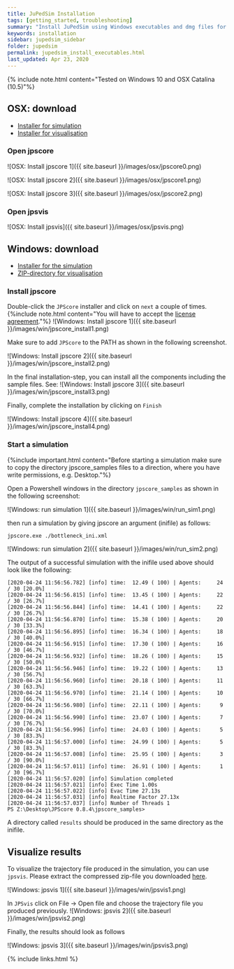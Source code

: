 ```yaml
---
title: JuPedSim Installation
tags: [getting_started, troubleshooting]
summary: "Install JuPedSim using Windows executables and dmg files for OSX"
keywords: installation
sidebar: jupedsim_sidebar
folder: jupedsim
permalink: jupedsim_install_executables.html
last_updated: Apr 23, 2020
---
```


{% include note.html content="Tested on Windows 10 and OSX Catalina (10.5)"%}

## OSX: download

- [Installer for simulation](https://fz-juelich.sciebo.de/s/0xCVR1zYXao1YDW)
- [Installer for visualisation](https://fz-juelich.sciebo.de/s/L2M9VR4TdRrmV0c)

### Open jpscore

![OSX: Install jpscore 1]({{ site.baseurl }}/images/osx/jpscore0.png)

![OSX: Install jpscore 2]({{ site.baseurl }}/images/osx/jpscore1.png)

![OSX: Install jpscore 3]({{ site.baseurl }}/images/osx/jpscore2.png)

### Open jpsvis

![OSX: Install jpsvis]({{ site.baseurl }}/images/osx/jpsvis.png)

## Windows: download

- [Installer for the simulation](https://fz-juelich.sciebo.de/s/D5ZzrpCiGYYyM5I)
- [ZIP-directory for visualisation](https://fz-juelich.sciebo.de/s/1CQ12M7RjXPwefu)

### Install jpscore

Double-click the `JPScore` installer and click on `next` a couple of times.
{%include note.html content="You will have to accept the [license agreement](https://raw.githubusercontent.com/JuPedSim/jpscore/master/LICENSE)."%}
![Windows: Install jpscore 1]({{ site.baseurl }}/images/win/jpscore_install1.png)

Make sure to add `JPScore` to the PATH as shown in the following screenshot.

![Windows: Install jpscore 2]({{ site.baseurl }}/images/win/jpscore_install2.png)

In the final installation-step, you can install all the components including the sample files. See:
![Windows: Install jpscore 3]({{ site.baseurl }}/images/win/jpscore_install3.png)

Finally, complete the installation by clicking on `Finish`

![Windows: Install jpscore 4]({{ site.baseurl }}/images/win/jpscore_install4.png)

### Start a simulation 

{%include important.html content="Before starting a simulation make sure to copy the directory jpscore_samples files to a direction, where you have write permissions, e.g. Desktop."%}

Open a Powershell windows in the directory `jpscore_samples` as shown in the following screenshot:

![Windows: run simulation 1]({{ site.baseurl }}/images/win/run_sim1.png)

then run a simulation by giving jpscore an argument (inifile) as follows: 

```bash
jpscore.exe ./bottleneck_ini.xml
```

![Windows: run simulation 2]({{ site.baseurl }}/images/win/run_sim2.png)

The output of a successful simulation with the inifile used above should look like the following:

```
[2020-04-24 11:56:56.782] [info] time:  12.49 ( 100) | Agents:     24 / 30 [20.0%]
[2020-04-24 11:56:56.815] [info] time:  13.45 ( 100) | Agents:     22 / 30 [26.7%]
[2020-04-24 11:56:56.844] [info] time:  14.41 ( 100) | Agents:     22 / 30 [26.7%]
[2020-04-24 11:56:56.870] [info] time:  15.38 ( 100) | Agents:     20 / 30 [33.3%]
[2020-04-24 11:56:56.895] [info] time:  16.34 ( 100) | Agents:     18 / 30 [40.0%]
[2020-04-24 11:56:56.915] [info] time:  17.30 ( 100) | Agents:     16 / 30 [46.7%]
[2020-04-24 11:56:56.932] [info] time:  18.26 ( 100) | Agents:     15 / 30 [50.0%]
[2020-04-24 11:56:56.946] [info] time:  19.22 ( 100) | Agents:     13 / 30 [56.7%]
[2020-04-24 11:56:56.960] [info] time:  20.18 ( 100) | Agents:     11 / 30 [63.3%]
[2020-04-24 11:56:56.970] [info] time:  21.14 ( 100) | Agents:     10 / 30 [66.7%]
[2020-04-24 11:56:56.980] [info] time:  22.11 ( 100) | Agents:      9 / 30 [70.0%]
[2020-04-24 11:56:56.990] [info] time:  23.07 ( 100) | Agents:      7 / 30 [76.7%]
[2020-04-24 11:56:56.996] [info] time:  24.03 ( 100) | Agents:      5 / 30 [83.3%]
[2020-04-24 11:56:57.000] [info] time:  24.99 ( 100) | Agents:      5 / 30 [83.3%]
[2020-04-24 11:56:57.008] [info] time:  25.95 ( 100) | Agents:      3 / 30 [90.0%]
[2020-04-24 11:56:57.011] [info] time:  26.91 ( 100) | Agents:      1 / 30 [96.7%]
[2020-04-24 11:56:57.020] [info] Simulation completed
[2020-04-24 11:56:57.021] [info] Exec Time 1.00s
[2020-04-24 11:56:57.022] [info] Evac Time 27.13s
[2020-04-24 11:56:57.031] [info] Realtime Factor 27.13x
[2020-04-24 11:56:57.037] [info] Number of Threads 1
PS Z:\Desktop\JPScore 0.8.4\jpscore_samples>
```

A directory called `results` should be produced in the same directory as the inifile. 

## Visualize results

To visualize the trajectory file produced in the simulation, you can use `jpsvis`.
Please extract the compressed zip-file you downloaded [here](jupedsim_install_executables.html#windows-download). 

![Windows: jpsvis 1]({{ site.baseurl }}/images/win/jpsvis1.png)

In `JPSvis` click on File -> Open file 
and choose the trajectory file you produced previously.
![Windows: jpsvis 2]({{ site.baseurl }}/images/win/jpsvis2.png)

Finally, the results should look as follows

![Windows: jpsvis 3]({{ site.baseurl }}/images/win/jpsvis3.png)

{% include links.html %}
